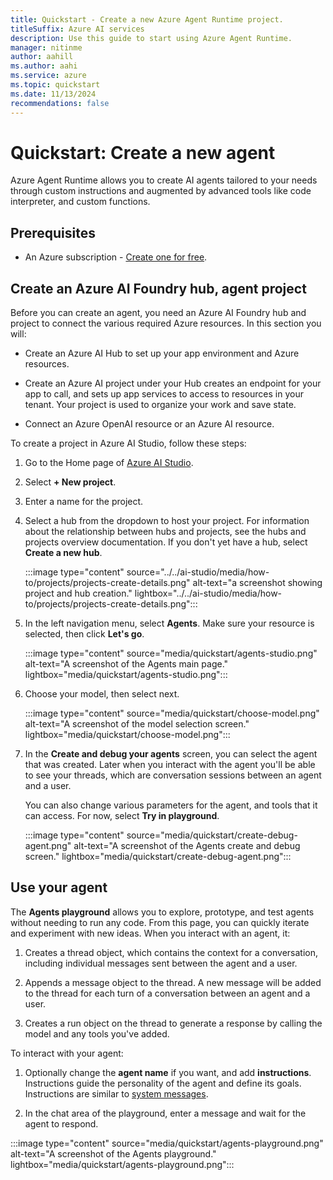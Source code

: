 ```yaml
---
title: Quickstart - Create a new Azure Agent Runtime project.
titleSuffix: Azure AI services
description: Use this guide to start using Azure Agent Runtime.
manager: nitinme
author: aahill
ms.author: aahi
ms.service: azure
ms.topic: quickstart
ms.date: 11/13/2024
recommendations: false
---
```


# Quickstart: Create a new agent

Azure Agent Runtime allows you to create AI agents tailored to your needs through custom instructions and augmented by advanced tools like code interpreter, and custom functions.

## Prerequisites

* An Azure subscription - [Create one for free](https://azure.microsoft.com/free/cognitive-services).

## Create an Azure AI Foundry hub, agent project 

Before you can create an agent, you need an Azure AI Foundry hub and project to connect the various required Azure resources. In this section you will:

* Create an Azure AI Hub to set up your app environment and Azure resources.

* Create an Azure AI project under your Hub creates an endpoint for your app to call, and sets up app services to access to resources in your tenant. Your project is used to organize your work and save state.

* Connect an Azure OpenAI resource or an Azure AI resource. 

To create a project in Azure AI Studio, follow these steps:

1. Go to the Home page of [Azure AI Studio](https://ai.azure.com/).

1. Select **+ New project**.

1. Enter a name for the project.

1. Select a hub from the dropdown to host your project. For information about the relationship between hubs and projects, see the hubs and projects overview documentation. If you don't yet have a hub, select **Create a new hub**.

    :::image type="content" source="../../ai-studio/media/how-to/projects/projects-create-details.png" alt-text="a screenshot showing project and hub creation." lightbox="../../ai-studio/media/how-to/projects/projects-create-details.png":::

1. In the left navigation menu, select **Agents**. Make sure your resource is selected, then click **Let's go**.

    :::image type="content" source="media/quickstart/agents-studio.png" alt-text="A screenshot of the Agents main page." lightbox="media/quickstart/agents-studio.png":::

1.  Choose your model, then select next.

    :::image type="content" source="media/quickstart/choose-model.png" alt-text="A screenshot of the model selection screen." lightbox="media/quickstart/choose-model.png":::

1. In the **Create and debug your agents** screen, you can select the agent that was created. Later when you interact with the agent you'll be able to see your threads, which are conversation sessions between an agent and a user. 


    You can also change various parameters for the agent, and tools that it can access. For now, select **Try in playground**.

    :::image type="content" source="media/quickstart/create-debug-agent.png" alt-text="A screenshot of the Agents create and debug screen." lightbox="media/quickstart/create-debug-agent.png":::

## Use your agent

The **Agents playground** allows you to explore, prototype, and test agents without needing to run any code. From this page, you can quickly iterate and experiment with new ideas. When you interact with an agent, it:

1. Creates a thread object, which contains the context for a conversation, including individual messages sent between the agent and a user.

1. Appends a message object to the thread. A new message will be added to the thread for each turn of a conversation between an agent and a user. 

1. Creates a run object on the thread to generate a response by calling the model and any tools you've added.     

To interact with your agent:

1. Optionally change the **agent name** if you want, and add **instructions**. Instructions guide the personality of the agent and define its goals. Instructions are similar to [system messages](../openai/concepts/advanced-prompt-engineering.md). 

1. In the chat area of the playground, enter a message and wait for the agent to respond. 
    
:::image type="content" source="media/quickstart/agents-playground.png" alt-text="A screenshot of the Agents playground." lightbox="media/quickstart/agents-playground.png":::


<!--
# [Standard setup](#tab/standard-setup)

# [Basic setup](#tab/basic-setup)


---
-->

